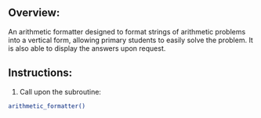 ## Overview:

An arithmetic formatter designed to format strings of arithmetic problems into a vertical form, allowing primary students to easily solve the problem. It is also able to display the answers upon request. 

## Instructions:

1. Call upon the subroutine: 
```bash
arithmetic_formatter()
```
